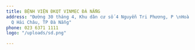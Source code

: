 ```yaml
---
title: BỆNH VIỆN ĐKQT VINMEC ĐÀ NẴNG
address: "Đường 30 tháng 4, Khu dân cư số 4 Nguyễn Tri Phương, P \nHoà Cường Bắc,
  Q Hải Châu, TP Đà Nẵng"
phone: 023 6371 1111
logo: "/uploads/sd.png"

---
```

